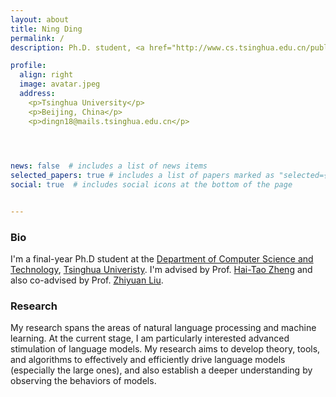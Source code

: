 ```yaml
---
layout: about
title: Ning Ding
permalink: /
description: Ph.D. student, <a href="http://www.cs.tsinghua.edu.cn/publish/csen/index.html/">Computer Science</a>, <a href="https://www.tsinghua.edu.cn/en/">Tsinghua University</a>. 

profile:
  align: right
  image: avatar.jpeg
  address: 
    <p>Tsinghua University</p>
    <p>Beijing, China</p>
    <p>dingn18@mails.tsinghua.edu.cn</p>

 


news: false  # includes a list of news items
selected_papers: true # includes a list of papers marked as "selected={true}"
social: true  # includes social icons at the bottom of the page


---
```


### Bio
I'm a final-year Ph.D student at the [Department of Computer Science and Technology](http://www.cs.tsinghua.edu.cn/publish/csen/index.html/), [Tsinghua Univeristy](https://www.tsinghua.edu.cn/en/). I'm advised by Prof. [Hai-Tao Zheng](https://dblp.org/pid/20/134.html) and also co-advised by Prof. [Zhiyuan Liu](http://nlp.csai.tsinghua.edu.cn/~lzy/).

 


### Research
My research spans the areas of natural language processing and machine learning. At the current stage, I am particularly interested advanced stimulation of language models. My research aims to develop theory, tools, and algorithms to effectively and efficiently drive language models (especially the large ones), and also establish a deeper understanding by observing the behaviors of models.




